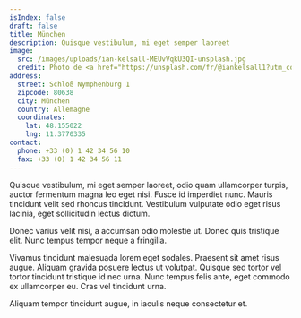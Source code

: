 ```yaml
---
isIndex: false
draft: false
title: München
description: Quisque vestibulum, mi eget semper laoreet
image:
  src: /images/uploads/ian-kelsall-MEUvVqkU3QI-unsplash.jpg
  credit: Photo de <a href="https://unsplash.com/fr/@iankelsall1?utm_content=creditCopyText&utm_medium=referral&utm_source=unsplash">ian kelsall</a> sur <a href="https://unsplash.com/fr/photos/vue-aerienne-des-batiments-de-la-ville-au-coucher-du-soleil-MEUvVqkU3QI?utm_content=creditCopyText&utm_medium=referral&utm_source=unsplash">Unsplash</a>
address:
  street: Schloß Nymphenburg 1
  zipcode: 80638
  city: München
  country: Allemagne
  coordinates:
    lat: 48.155022
    lng: 11.3770335
contact:
  phone: +33 (0) 1 42 34 56 10
  fax: +33 (0) 1 42 34 56 11
---
```

Quisque vestibulum, mi eget semper laoreet, odio quam ullamcorper turpis, auctor fermentum magna leo eget nisi. Fusce id imperdiet nunc. Mauris tincidunt velit sed rhoncus tincidunt. Vestibulum vulputate odio eget risus lacinia, eget sollicitudin lectus dictum.

Donec varius velit nisi, a accumsan odio molestie ut. Donec quis tristique elit. Nunc tempus tempor neque a fringilla.

Vivamus tincidunt malesuada lorem eget sodales. Praesent sit amet risus augue. Aliquam gravida posuere lectus ut volutpat. Quisque sed tortor vel tortor tincidunt tristique id nec urna. Nunc tempus felis ante, eget commodo ex ullamcorper eu. Cras vel tincidunt urna.

Aliquam tempor tincidunt augue, in iaculis neque consectetur et.
